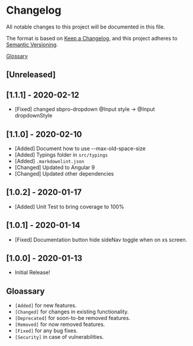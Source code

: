 # Changelog

All notable changes to this project will be documented in this file.

The format is based on [Keep a Changelog](https://keepachangelog.com/en/1.0.0/),
and this project adheres to [Semantic Versioning](https://semver.org/spec/v2.0.0.html).

[Glossary](/glossary)

## [Unreleased]

## [1.1.1] - 2020-02-12

- [Fixed] changed sbpro-dropdown @Input style -> @Input dropdownStyle

## [1.1.0] - 2020-02-10

- [Added] Document how to use --max-old-space-size
- [Added] Typings folder in `src/typings`
- [Added] `.markdownlint.json`
- [Changed] Updated to Angular 9
- [Changed] Updated other dependencies

## [1.0.2] - 2020-01-17

- [Added] Unit Test to bring coverage to 100%

## [1.0.1] - 2020-01-14

- [Fixed] Documentation button hide sideNav toggle when on xs screen.

## [1.0.0] - 2020-01-13

- Initial Release!

## Gloassary

- `[Added]` for new features.
- `[Changed]` for changes in existing functionality.
- `[Deprecated]` for soon-to-be removed features.
- `[Removed]` for now removed features.
- `[Fixed]` for any bug fixes.
- `[Security]` in case of vulnerabilities.

